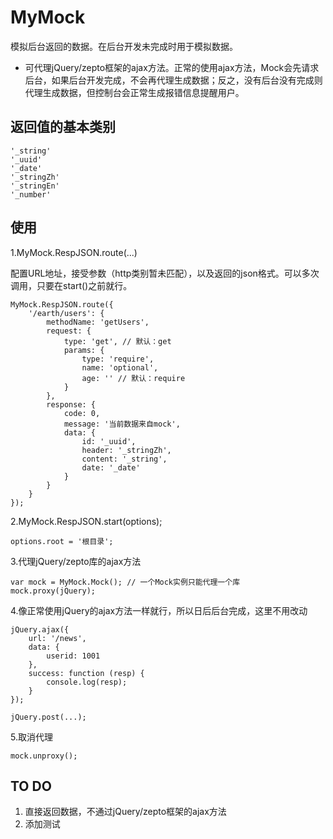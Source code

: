 # MyMock
模拟后台返回的数据。在后台开发未完成时用于模拟数据。
- 可代理jQuery/zepto框架的ajax方法。正常的使用ajax方法，Mock会先请求后台，如果后台开发完成，不会再代理生成数据；反之，没有后台没有完成则代理生成数据，但控制台会正常生成报错信息提醒用户。

## 返回值的基本类别

    '_string'
    '_uuid'
    '_date'
    '_stringZh'
    '_stringEn'
    '_number'


## 使用
1.MyMock.RespJSON.route(...)

配置URL地址，接受参数（http类别暂未匹配），以及返回的json格式。可以多次调用，只要在start()之前就行。
    
    MyMock.RespJSON.route({
        '/earth/users': {
            methodName: 'getUsers',
            request: {
                type: 'get', // 默认：get
                params: {
                    type: 'require',
                    name: 'optional',
                    age: '' // 默认：require
                }
            },
            response: {
                code: 0,
                message: '当前数据来自mock',
                data: {
                    id: '_uuid',
                    header: '_stringZh',
                    content: '_string',
                    date: '_date'
                }
            }
        }
    });

2.MyMock.RespJSON.start(options);

    options.root = '根目录';

3.代理jQuery/zepto库的ajax方法
    
    var mock = MyMock.Mock(); // 一个Mock实例只能代理一个库
    mock.proxy(jQuery);

4.像正常使用jQuery的ajax方法一样就行，所以日后后台完成，这里不用改动
    
    jQuery.ajax({
        url: '/news',
        data: {
            userid: 1001
        },
        success: function (resp) {
            console.log(resp);
        }
    });

    jQuery.post(...);

5.取消代理
    
    mock.unproxy();


## TO DO
1. 直接返回数据，不通过jQuery/zepto框架的ajax方法
2. 添加测试


